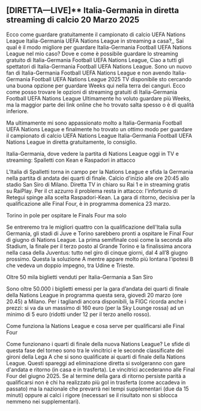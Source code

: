 <h2>[DIRETTA—LIVE]** Italia-Germania in diretta streaming di calcio 20 Marzo 2025</h2>

Ecco come guardare gratuitamente il campionato di calcio UEFA Nations League Italia-Germania UEFA Nations League in streaming a casa?,, Sai qual è il modo migliore per guardare Italia-Germania Football UEFA Nations League nel mio caso? Dove e come è possibile guardare lo streaming gratuito di Italia-Germania Football UEFA Nations League, Ciao a tutti gli spettatori di Italia-Germania Football UEFA Nations League. Sono un nuovo fan di Italia-Germania Football UEFA Nations League e non avendo Italia-Germania Football UEFA Nations League 2025 TV disponibile sto cercando una buona opzione per guardare Weeks qui nella terra dei canguri. Ecco come posso trovare le opzioni di streaming gratuiti di Italia-Germania Football UEFA Nations League Ultimamente ho voluto guardare più Weeks, ma la maggior parte dei link online che ho trovato salta spesso o è di qualità inferiore.

Ma ultimamente mi sono appassionato molto a Italia-Germania Football UEFA Nations League e finalmente ho trovato un ottimo modo per guardare il campionato di calcio UEFA Nations League Italia-Germania Football UEFA Nations League in diretta gratuitamente, lo consiglio.

Italia-Germania, dove vedere la partita di Nations League oggi in TV e streaming: Spalletti con Kean e Raspadori in attacco

L'Italia di Spalletti torna in campo per la Nations League e sfida la Germania nella partita di andata dei quarti di finale. Calcio d'inizio alle ore 20:45 allo stadio San Siro di Milano. Diretta TV in chiaro su Rai 1 e in streaming gratis su RaiPlay. Per il ct azzurro il problema resta in attacco: l'infortunio di Retegui spinge alla scelta Raspadori-Kean. La gara di ritorno, decisiva per la qualificazione alle Final Four, è in programma domenica 23 marzo.

Torino in pole per ospitare le Finals Four ma solo

Se entreremo tra le migliori quattro con la qualificazione dell'Italia sulla Germania, gli stadi di Juve e Torino sarebbero pronti a ospitare le Final Four di giugno di Nations League. La prima semifinale così come la seconda allo Stadium, la finale per il terzo posto al Grande Torino e la finalissima ancora nella casa della Juventus: tutto nel giro di cinque giorni, dal 4 all’8 giugno prossimo. Questa la soluzione A mentre appare molto più lontana l'ipotesi B che vedeva un doppio impegno, tra Udine e Trieste.

Oltre 50 mila biglietti venduti per Italia-Germania a San Siro

Sono oltre 50.000 i biglietti emessi per la gara d’andata dei quarti di finale della Nations League in programma questa sera, giovedì 20 marzo (ore 20.45) a Milano. Per i tagliandi ancora disponibili, la FIGC ricorda anche i prezzi: si va da un massimo di 160 euro (per la Sky Lounge rossa) ad un minimo di 5 euro (ridotti under 12 per il terzo anello rosso).

Come funziona la Nations League e cosa serve per qualificarsi alle Final Four

Come funzionano i quarti di finale della nuova Nations League? Le sfide di questa fase del torneo sono tra le vincitrici e le seconde classificate dei gironi della Lega A che si sono qualificate ai quarti di finale della Nations League. Questi spareggi ad eliminazione diretta si svolgeranno con gare d'andata e ritorno (in casa e in trasferta). Le vincitrici accederanno alle Final Four del giugno 2025. Se al termine della gara di ritorno persiste parità a qualificarsi non è chi ha realizzato più gol in trasferta (come accadeva in passato) ma la nazionale che prevarrà nei tempi supplementari (due da 15 minuti) oppure ai calci i rigore (necessari se il risultato non si sblocca nemmeno nei supplementari).
